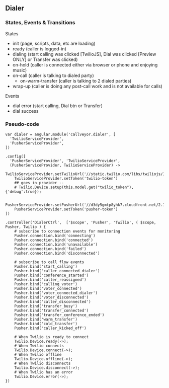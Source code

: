 ## Dialer

### States, Events & Transitions

States

- init (page, scripts, data, etc are loading)
- ready (caller is logged-in)
- dialing (start calling was clicked [TwilioJS], Dial was clicked [Preview ONLY] or Transfer was clicked)
- on-hold (caller is connected either via browser or phone and enjoying music)
- on-call (caller is talking to dialed party)
    - on-warm-transfer (caller is talking to 2 dialed parties)
- wrap-up (caller is doing any post-call work and is not available for calls)

Events

- dial error (start calling, Dial btn or Transfer)
- dial success

### Pseudo-code

```
var dialer = angular.module('callveyor.dialer', [
  'TwilioServiceProvider',
  'PusherServiceProvider',
])
```

```
.config([
  'PusherServiceProvider', 'TwilioServiceProvider',
  (PusherServiceProvider, TwilioServiceProvider) ->
    TwilioServiceProvider.setTwilioUrl('//static.twilio.com/libs/twiliojs/1.1/twilio.min.js')
    TwilioServiceProvider.setToken('twilio-token')
    ## goes in provider --
    # Twilio.Device.setup(this.model.get("twilio_token"), {'debug':true});

    PusherServiceProvider.setPusherUrl('//d3dy5gmtp8yhk7.cloudfront.net/2.1/pusher.min.js')
    PusherServiceProvider.setToken('pusher-token')
])
```

```
.controller('DialerCtrl',  ['$scope', 'Pusher', 'Twilio', ( $scope, Pusher, Twilio ) {
    # subscribe to connection events for monitoring
    Pusher.connection.bind('connecting')
    Pusher.connection.bind('connected')
    Pusher.connection.bind('unavailable')
    Pusher.connection.bind('failed')
    Pusher.connection.bind('disconnected')

    # subscribe to call flow events
    Pusher.bind('start_calling')
    Pusher.bind('caller_connected_dialer')
    Pusher.bind('conference_started')
    Pusher.bind('caller_reassigned')
    Pusher.bind('calling_voter')
    Pusher.bind('voter_connected')
    Pusher.bind('voter_connected_dialer')
    Pusher.bind('voter_disconnected')
    Pusher.bind('caller_disconnected')
    Pusher.bind('transfer_busy')
    Pusher.bind('transfer_connected')
    Pusher.bind('transfer_conference_ended')
    Pusher.bind('warm_transfer')
    Pusher.bind('cold_transfer')
    Pusher.bind('caller_kicked_off')

    # When Twilio is ready to connect
    Twilio.Device.ready(->);
    # When Twilio connects
    Twilio.Device.connect(->);
    # When Twilio offline
    Twilio.Device.offline(->);
    # When Twilio disconnects
    Twilio.Device.disconnect(->);
    # When Twilio has an error
    Twilio.Device.error(->);
})
```